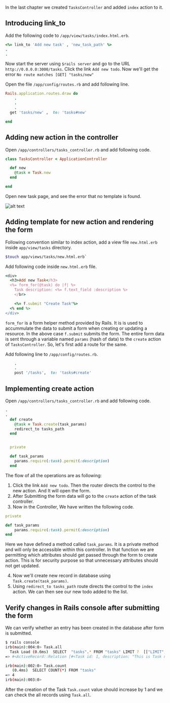 In the last chapter we created `TasksController` and added `index` action to it.

## Introducing link_to

Add the following code to `/app/view/tasks/index.html.erb`.

```ruby
<%= link_to 'Add new task' , 'new_task_path' %>
.
.
```

Now start the server using `$rails server` and go to the URL `http://0.0.0.0:3000/tasks`.
Click the link `Add new todo`.
Now we'll get the error `No route matches [GET] "tasks/new"`

Open the file `/app/config/routes.rb` and add following line.

```ruby
Rails.application.routes.draw do
    .
    .
    .
  get 'tasks/new' ,  to: 'tasks#new'

end

```

## Adding new action in the controller

Open `/app/controllers/tasks_controller.rb`
and add following code.

```ruby
class TasksController < ApplicationController

  def new
    @task = Task.new
  end

end
```

Open new task page, and see the error that no template is found.

![alt text](https://github.com/bigbinary/markdown-book-generator/blob/master/book/images/templateNewMissingError.png?raw=true)


## Adding template for new action and rendering the form

Following convention similar to index action,
add a view file `new.html.erb` inside `app/view/tasks` directory.

```bash
$touch app/views/tasks/new.html.erb`
```

Add following code inside `new.html.erb` file.

```ruby
<div>
  <h3>Add new Task</h3>
  <%= form_for(@task) do |f| %>
    Task description: <%= f.text_field :description %>
    </br>

    <%= f.submit "Create Task"%>
  <% end %>
</div>
```

`form_for` is a form helper method provided by Rails.
It is is used to accummulate the data to submit a form
when creating or updating a resource.
In the above case `f.submit` submits the form.
The entire form data is sent through
a variable named `params` (hash of data) to the `create` action of `TasksController`.
So, let's first add a route for the same.

Add following line to `/app/config/routes.rb`.

```ruby
    .
    .
    post '/tasks',  to: 'tasks#create'

```


## Implementing create action

Open `/app/controllers/tasks_controller.rb` and
add following code.

```ruby
.
.
  def create
    @task = Task.create(task_params)
    redirect_to tasks_path
  end


  private

  def task_params
    params.require(:task).permit(:description)
  end

```
The flow of all the operations are as following:

1) Click the link `Add new todo`. Then the router directs the control to the new action. And It will open the form.
2) After Submitting the form data will go to the `create` action of the task controller.
3) Now in the Controller, We have written the following code.

```ruby
private

def task_params
    params.require(:task).permit(:description)
end
```

Here we have defined a method called `task_params`.
It is a private method and will only be accessible within this controller.
In that function we are permitting which attributes should get passed through the form to create action.
This is for security purpose so that unnecessary attributes should not get updated.

4) Now we'll create new record in database using `Task.create(task_params)`.
5) Using `redirect_to tasks_path` route directs the control to the `index` action.
We can then see our new todo added to the list.

## Verify changes in Rails console after submitting the form

We can verify whether an entry has been created in the database after form is submitted.

```bash
$ rails console
irb(main):004:0> Task.all
  Task Load (0.6ms)  SELECT  "tasks".* FROM "tasks" LIMIT ?  [["LIMIT", 11]]
=> #<ActiveRecord::Relation [#<Task id: 1, description: "This is Task no. 1", created_at: "2019-02-05 10:10:08", updated_at: "2019-02-05 10:10:08">, #<Task id: 2, description: "This is Task no. 2", created_at: "2019-02-05 10:10:16", updated_at: "2019-02-05 10:10:16">, #<Task id: 3, description: "This is Task no. 3", created_at: "2019-02-05 10:10:19", updated_at: "2019-02-05 10:10:19">, #<Task id: 4, description: "This is task no. 4", created_at: "2019-02-05 11:36:57", updated_at: "2019-02-05 11:36:57">]>

irb(main):002:0> Task.count
   (0.4ms)  SELECT COUNT(*) FROM "tasks"
=> 4
irb(main):003:0>

```

After the creation of the Task `Task.count` value should increase by 1 and we can check the all records using `Task.all`.
